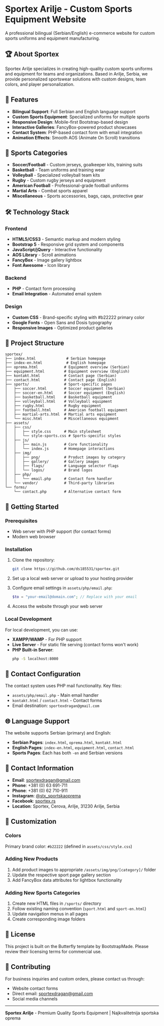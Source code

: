 # Sportex Arilje - Custom Sports Equipment Website

A professional bilingual (Serbian/English) e-commerce website for custom sports uniforms and equipment manufacturing.

## 🏆 About Sportex

Sportex Arilje specializes in creating high-quality custom sports uniforms and equipment for teams and organizations. Based in Arilje, Serbia, we provide personalized sportswear solutions with custom designs, team colors, and player personalization.

## 🎯 Features

- **Bilingual Support**: Full Serbian and English language support
- **Custom Sports Equipment**: Specialized uniforms for multiple sports
- **Responsive Design**: Mobile-first Bootstrap-based design
- **Interactive Galleries**: FancyBox-powered product showcases
- **Contact System**: PHP-based contact form with email integration
- **Animation Effects**: Smooth AOS (Animate On Scroll) transitions

## 🏅 Sports Categories

- **Soccer/Football** - Custom jerseys, goalkeeper kits, training suits
- **Basketball** - Team uniforms and training wear
- **Volleyball** - Specialized volleyball team kits
- **Rugby** - Custom rugby jerseys and equipment
- **American Football** - Professional-grade football uniforms
- **Martial Arts** - Combat sports apparel
- **Miscellaneous** - Sports accessories, bags, caps, protective gear

## 🛠️ Technology Stack

### Frontend
- **HTML5/CSS3** - Semantic markup and modern styling
- **Bootstrap 5** - Responsive grid system and components
- **JavaScript/jQuery** - Interactive functionality
- **AOS Library** - Scroll animations
- **FancyBox** - Image gallery lightbox
- **Font Awesome** - Icon library

### Backend
- **PHP** - Contact form processing
- **Email Integration** - Automated email system

### Design
- **Custom CSS** - Brand-specific styling with #b22222 primary color
- **Google Fonts** - Open Sans and Dosis typography
- **Responsive Images** - Optimized product galleries

## 📁 Project Structure

```
sportex/
├── index.html              # Serbian homepage
├── index-en.html           # English homepage
├── oprema.html            # Equipment overview (Serbian)
├── equipment.html         # Equipment overview (English)
├── kontakt.html           # Contact page (Serbian)
├── contact.html           # Contact page (English)
├── sports/                # Sport-specific pages
│   ├── soccer.html        # Soccer equipment (Serbian)
│   ├── soccer-en.html     # Soccer equipment (English)
│   ├── basketball.html    # Basketball equipment
│   ├── volleyball.html    # Volleyball equipment
│   ├── rugby.html         # Rugby equipment
│   ├── football.html      # American football equipment
│   ├── martial-arts.html  # Martial arts equipment
│   └── misc.html          # Miscellaneous equipment
├── assets/
│   ├── css/
│   │   ├── style.css      # Main stylesheet
│   │   └── style-sports.css # Sports-specific styles
│   ├── js/
│   │   ├── main.js        # Core functionality
│   │   └── index.js       # Homepage interactions
│   ├── img/
│   │   ├── png/           # Product images by category
│   │   ├── gallery/       # Gallery images
│   │   ├── flags/         # Language selector flags
│   │   └── logos/         # Brand logos
│   ├── php/
│   │   └── email.php      # Contact form handler
│   └── vendor/            # Third-party libraries
└── forms/
    └── contact.php        # Alternative contact form
```

## 🚀 Getting Started

### Prerequisites
- Web server with PHP support (for contact forms)
- Modern web browser

### Installation
1. Clone the repository:
   ```bash
   git clone https://github.com/ds185531/sportex.git
   ```

2. Set up a local web server or upload to your hosting provider

3. Configure email settings in `assets/php/email.php`:
   ```php
   $to = "your-email@domain.com"; // Replace with your email
   ```

4. Access the website through your web server

### Local Development
For local development, you can use:
- **XAMPP/WAMP** - For PHP support
- **Live Server** - For static file serving (contact forms won't work)
- **PHP Built-in Server**:
  ```bash
  php -S localhost:8000
  ```

## 📧 Contact Configuration

The contact system uses PHP mail functionality. Key files:
- `assets/php/email.php` - Main email handler
- `kontakt.html` / `contact.html` - Contact forms
- Email destination: `sportexdragan@gmail.com`

## 🌐 Language Support

The website supports Serbian (primary) and English:
- **Serbian Pages**: `index.html`, `oprema.html`, `kontakt.html`
- **English Pages**: `index-en.html`, `equipment.html`, `contact.html`
- **Sports Pages**: Each has both `-en` and Serbian versions

## 📱 Contact Information

- **Email**: sportexdragan@gmail.com
- **Phone**: +381 (0) 63 691-711
- **Phone**: +381 (0) 62 710-911
- **Instagram**: [@stx_sportskaoprema](https://www.instagram.com/stx_sportskaoprema/)
- **Facebook**: [sportex.rs](https://www.facebook.com/sportex.rs)
- **Location**: Sportex, Cerova, Arilje, 31230 Arilje, Serbia

## 🎨 Customization

### Colors
Primary brand color: `#b22222` (defined in `assets/css/style.css`)

### Adding New Products
1. Add product images to appropriate `/assets/img/png/[category]/` folder
2. Update the respective sport page gallery section
3. Add FancyBox data attributes for lightbox functionality

### Adding New Sports Categories
1. Create new HTML files in `/sports/` directory
2. Follow existing naming convention (`sport.html` and `sport-en.html`)
3. Update navigation menus in all pages
4. Create corresponding image folders

## 📄 License

This project is built on the Butterfly template by BootstrapMade. Please review their licensing terms for commercial use.

## 🤝 Contributing

For business inquiries and custom orders, please contact us through:
- Website contact forms
- Direct email: sportexdragan@gmail.com
- Social media channels

---

**Sportex Arilje** - Premium Quality Sports Equipment | Najkvalitetnija sportska oprema

